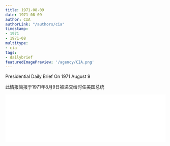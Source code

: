 ```yaml
---
title: 1971-08-09
date: 1971-08-09
author: CIA 
authorLink: "/authors/cia"
timestamp: 
- 1971
- 1971-08
multitype: 
- cia
tags: 
- dailybrief
featuredImagePreview: '/agency/CIA.png'
---
```



Presidential Daily Brief On 1971 August 9

此情报简报于1971年8月9日被递交给时任美国总统

<!--more-->





<div id="over" style="width:100%; overflow:hidden"> <iframe id="sFrame" name="sFrame" frameborder="no" border="0"  allowfullscreen marginwidth="0" scrolling="no" src = " /CIA/1971-08-09.html "  style = " position:absulute; width: 806px; top: 300;" > </iframe> </div>
